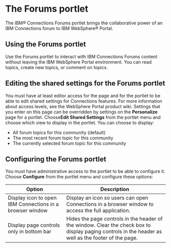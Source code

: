 # The Forums portlet

The IBM® Connections Forums portlet brings the collaborative power of an IBM Connections forum to IBM WebSphere® Portal.

## Using the Forums portlet

Use the Forums portlet to interact with IBM Connections Forums content without leaving the IBM WebSphere Portal environment. You can read topics, create new topics, or comment on topics.

## Editing the shared settings for the Forums portlet

You must have at least editor access for the page and for the portlet to be able to edit shared settings for Connections features. For more information about access levels, see the WebSphere Portal product wiki. Settings that you enter on this page can be overridden by settings on the **Personalize** page for a portlet. Choose**Edit Shared Settings** from the portlet menu and choose which view to display in the portlet. You can choose to display:

-   All forum topics for this community \(default\)
-   The most recent forum topic for this community
-   The currently selected forum topic for this community

## Configuring the Forums portlet

You must have administrative access to the portlet to be able to configure it. Choose **Configure** from the portlet menu and configure these options:

|Option|Description|
|------|-----------|
|Display icon to open IBM Connections in a browser window|Display an icon so users can open Connections in a browser window to access the full application.|
|Display page controls only in bottom bar|Hides the page controls in the header of the window. Clear the check box to display paging controls in the header as well as the footer of the page.|
